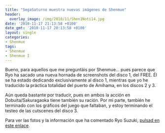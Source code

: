 ```yaml
---
title: "SegaSaturno muestra nuevas imágenes de Shenmue"
header:
  overlay_image: /img/2010/11/Shen1Noti14.jpg
date: '2010-11-17 21:13:58 +0100'
date_gmt: '2010-11-17 20:13:58 +0100'
layout: single
categories:
- Shenmue
tags:
- Shenmue
- Shenmue I
---
```

Bueno, para aquellos que me preguntáis por Shenmue... pues parece que Ryo 
ha sacado una nueva hornada de screenshots del disco 1, del FREE. Él se ha 
estado dedicando exclusivamente al disco 1, mientras que yo he traducido la 
práctica totalidad del puerto de Amihama, en los discos 2 y 3.

Aún queda bastante por traducir, pues en ambos la acción en Dobuita/Sakuragaoka 
tiene también su ración. Por mi parte, también he terminado con los gráficos 
del juego que faltaban, y estoy terminando el testeo de las cutscenes del disco 3.

Para ver las fotos y la información que ha comentado Ryo Suzuki, [pulsad en este 
enlace](http://www.segasaturno.com/portal/viewtopic.php?f=19&amp;t=5164&amp;highlight=).
